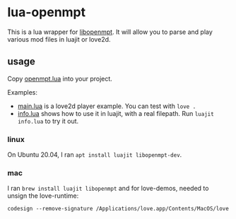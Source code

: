 # lua-openmpt

This is a lua wrapper for [libopenmpt](https://lib.openmpt.org/libopenmpt/). It will allow you to parse and play various mod files in luajit or love2d.

## usage

Copy [openmpt.lua](openmpt.lua) into your project.

Examples:

* [main.lua](main.lua) is a love2d player example. You can test with `love .`
* [info.lua](info.lua) shows how to use it in luajit, with a real filepath. Run `luajit info.lua` to try it out.

### linux

On Ubuntu 20.04, I ran `apt install luajit libopenmpt-dev`.

### mac

I ran `brew install luajit libopenmpt` and for love-demos, needed to unsign the love-runtime:

```
codesign --remove-signature /Applications/love.app/Contents/MacOS/love
```
